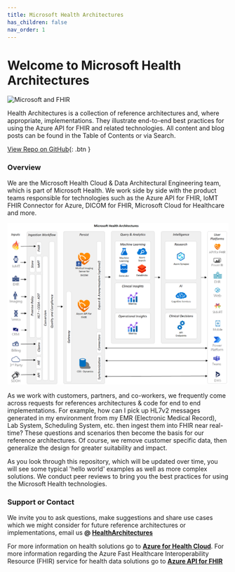 ```yaml
---
title: Microsoft Health Architectures
has_children: false
nav_order: 1
---
```


# Welcome to Microsoft Health Architectures


![Microsoft and FHIR](/assets/images/msft-fhir.png)

Health Architectures is a collection of reference architectures and, where appropriate, implementations. They illustrate end-to-end best practices for using the Azure API for FHIR and related technologies.  All content and blog posts can be found in the Table of Contents or via Search.  


[View Repo on GitHub](https://github.com/microsoft/health-architectures){: .btn }


### Overview 

We are the Microsoft Health Cloud & Data Architectural Engineering team, which is part of Microsoft Health. We work side by side with the product teams responsible for technologies such as the Azure API for FHIR, IoMT FHIR Connector for Azure, DICOM for FHIR, Microsoft Cloud for Healthcare and more. 

<a href="https://raw.githubusercontent.com/daemel/site/master/assets/images/Architecture-Customer-Ready.png" target="_blank"> <img src="https://raw.githubusercontent.com/daemel/site/master/assets/images/Architecture-Customer-Ready.png" alt="image"/></a>


As we work with customers, partners, and co-workers, we frequently come across requests for references architectures & code for end to end implementations. For example, how can I pick up HL7v2 messages generated in my environment from my EMR (Electronic Medical Record), Lab System, Scheduling System, etc. then ingest them into FHIR near real-time? These questions and scenarios then become the basis for our reference architectures. Of course, we remove customer specific data, then generalize the design for greater suitability and impact.

As you look through this repository, which will be updated over time, you will see some typical 'hello world' examples as well as more complex solutions. We conduct peer reviews to bring you the best practices for using the Microsoft Health technologies.

### Support or Contact

We invite you to ask questions, make suggestions and share use cases which we might consider for future reference architectures or implementations, email us **@ <a href="mailto:HealthArchitectures@microsoft.com">HealthArchitectures</a>**


For more information on health solutions go to **[Azure for Health Cloud](https://azure.microsoft.com/en-us/industries/healthcare/)**. For more information regarding the Azure Fast Healthcare Interoperability Resource (FHIR) service for health data solutions go to **[Azure API for FHIR](https://azure.microsoft.com/en-us/services/azure-api-for-fhir/)**
